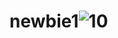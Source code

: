 # newbie1![10](https://github.com/faturrr57/newbie1/assets/142761141/a2dfd6b0-140e-4373-9015-8dd3d482e2b9)
